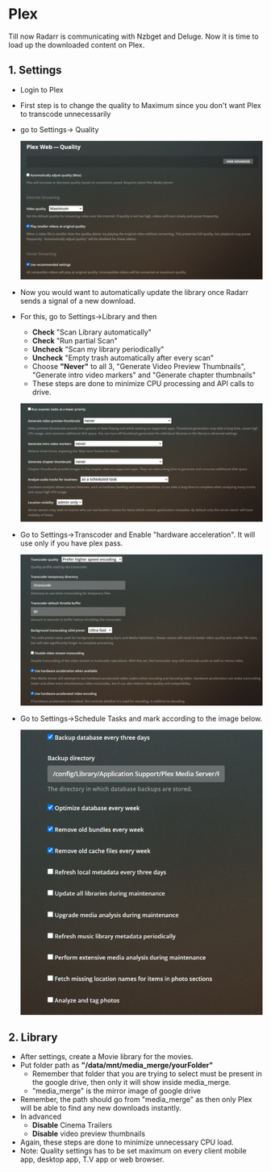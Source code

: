 # Plex

Till now Radarr is communicating with Nzbget and Deluge. Now it is time to load up the downloaded content on Plex.

## 1. Settings

- Login to Plex

- First step is to change the quality to Maximum since you don't want Plex to transcode unnecessarily

- go to Settings-> Quality

  ![GitHub Logo](../images/plexQuality.jpg)

- Now you would want to automatically update the library once Radarr sends a signal of a new download.

- For this, go to Settings->Library and then

  - **Check** "Scan Library automatically"
  - **Check** "Run partial Scan"
  - **Uncheck** "Scan my library periodically"
  - **Uncheck** "Empty trash automatically after every scan"
  - Choose **"Never"** to all 3, "Generate Video Preview Thumbnails", "Generate intro video markers" and "Generate chapter thumbnails"
  - These steps are done to minimize CPU processing and API calls to drive.

  ![GitHub Logo](../images/plexQuality2.jpg)

- Go to Settings->Transcoder and Enable "hardware acceleration". It will use only if you have plex pass.

  ![GitHub Logo](../images/plexTranscoder.jpg)

- Go to Settings->Schedule Tasks and mark according to the image below.

  ![GitHub Logo](../images/plexTasks.jpg)



## 2. Library

- After settings, create a Movie library for the movies.
- Put folder path as **"/data/mnt/media_merge/yourFolder"**
  - Remember that folder that you are trying to select must be present in the google drive, then only it will show inside media_merge.
  - "media_merge" is the mirror image of google drive
- Remember, the path should go from "media_merge" as then only Plex will be able to find any new downloads instantly.
- In advanced
  - **Disable** Cinema Trailers
  - **Disable** video preview thumbnails
- Again, these steps are done to minimize unnecessary CPU load.
- Note: Quality settings has to be set maximum on every client mobile app, desktop app, T.V app or web browser.